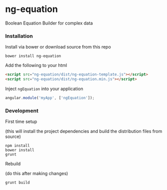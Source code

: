 ng-equation
===========

Boolean Equation Builder for complex data


### Installation

Install via bower or download source from this repo

```
bower install ng-equation
```

Add the following to your html

```html
<script src="ng-equation/dist/ng-equation-template.js"></script>
<script src="ng-equation/dist/ng-equation.min.js"></script>
```

Inject `ngEquation` into your application

```javascript
angular.module('myApp', ['ngEquation']);
```

### Development

First time setup

(this will install the project dependencies and build the distribution files from source)

```
npm install
bower install
grunt
```

Rebuild

(do this after making changes)

```
grunt build
```
